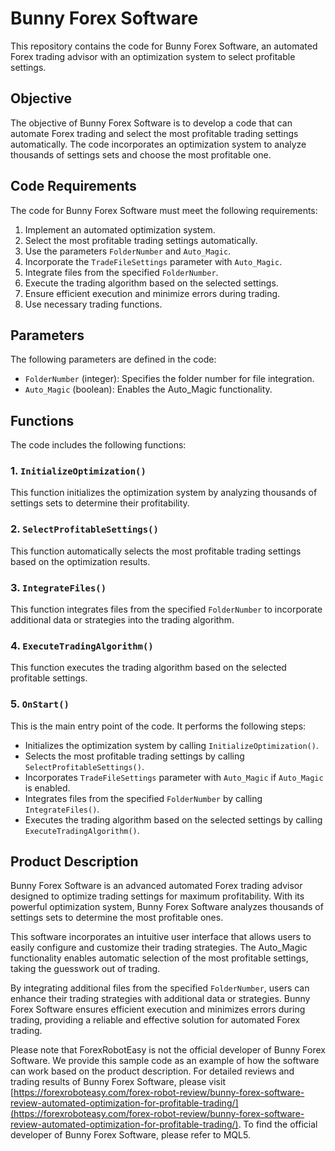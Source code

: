 # Bunny Forex Software

This repository contains the code for Bunny Forex Software, an automated Forex trading advisor with an optimization system to select profitable settings.

## Objective

The objective of Bunny Forex Software is to develop a code that can automate Forex trading and select the most profitable trading settings automatically. The code incorporates an optimization system to analyze thousands of settings sets and choose the most profitable one.

## Code Requirements

The code for Bunny Forex Software must meet the following requirements:

1. Implement an automated optimization system.
2. Select the most profitable trading settings automatically.
3. Use the parameters `FolderNumber` and `Auto_Magic`.
4. Incorporate the `TradeFileSettings` parameter with `Auto_Magic`.
5. Integrate files from the specified `FolderNumber`.
6. Execute the trading algorithm based on the selected settings.
7. Ensure efficient execution and minimize errors during trading.
8. Use necessary trading functions.

## Parameters

The following parameters are defined in the code:

- `FolderNumber` (integer): Specifies the folder number for file integration.
- `Auto_Magic` (boolean): Enables the Auto_Magic functionality.

## Functions

The code includes the following functions:

### 1. `InitializeOptimization()`

This function initializes the optimization system by analyzing thousands of settings sets to determine their profitability.

### 2. `SelectProfitableSettings()`

This function automatically selects the most profitable trading settings based on the optimization results.

### 3. `IntegrateFiles()`

This function integrates files from the specified `FolderNumber` to incorporate additional data or strategies into the trading algorithm.

### 4. `ExecuteTradingAlgorithm()`

This function executes the trading algorithm based on the selected profitable settings.

### 5. `OnStart()`

This is the main entry point of the code. It performs the following steps:

- Initializes the optimization system by calling `InitializeOptimization()`.
- Selects the most profitable trading settings by calling `SelectProfitableSettings()`.
- Incorporates `TradeFileSettings` parameter with `Auto_Magic` if `Auto_Magic` is enabled.
- Integrates files from the specified `FolderNumber` by calling `IntegrateFiles()`.
- Executes the trading algorithm based on the selected settings by calling `ExecuteTradingAlgorithm()`.

## Product Description

Bunny Forex Software is an advanced automated Forex trading advisor designed to optimize trading settings for maximum profitability. With its powerful optimization system, Bunny Forex Software analyzes thousands of settings sets to determine the most profitable ones.

This software incorporates an intuitive user interface that allows users to easily configure and customize their trading strategies. The Auto_Magic functionality enables automatic selection of the most profitable settings, taking the guesswork out of trading.

By integrating additional files from the specified `FolderNumber`, users can enhance their trading strategies with additional data or strategies. Bunny Forex Software ensures efficient execution and minimizes errors during trading, providing a reliable and effective solution for automated Forex trading.

Please note that ForexRobotEasy is not the official developer of Bunny Forex Software. We provide this sample code as an example of how the software can work based on the product description. For detailed reviews and trading results of Bunny Forex Software, please visit [https://forexroboteasy.com/forex-robot-review/bunny-forex-software-review-automated-optimization-for-profitable-trading/](https://forexroboteasy.com/forex-robot-review/bunny-forex-software-review-automated-optimization-for-profitable-trading/). To find the official developer of Bunny Forex Software, please refer to MQL5.
